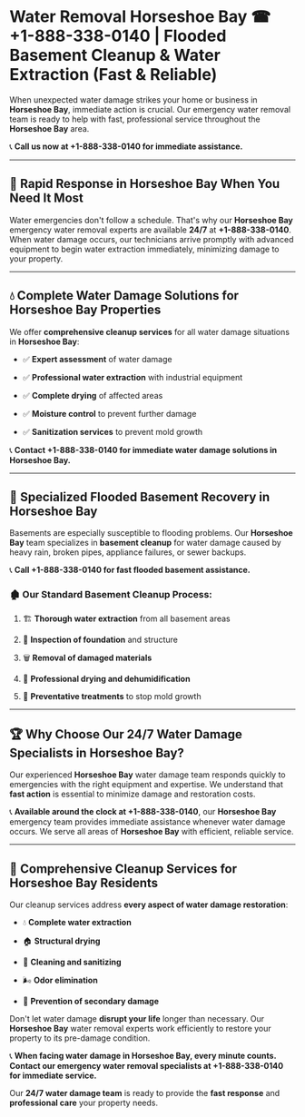 # Water Removal Horseshoe Bay ☎ +1-888-338-0140 | Flooded Basement Cleanup & Water Extraction (Fast & Reliable)

When unexpected water damage strikes your home or business in **Horseshoe Bay**, immediate action is crucial. Our emergency water removal team is ready to help with fast, professional service throughout the **Horseshoe Bay** area. 

📞 **Call us now at +1-888-338-0140 for immediate assistance.**
---
## 🚀 Rapid Response in Horseshoe Bay When You Need It Most
Water emergencies don't follow a schedule. That's why our **Horseshoe Bay** emergency water removal experts are available **24/7** at **+1-888-338-0140**. When water damage occurs, our technicians arrive promptly with advanced equipment to begin water extraction immediately, minimizing damage to your property.
---
## 💧 Complete Water Damage Solutions for Horseshoe Bay Properties
We offer **comprehensive cleanup services** for all water damage situations in **Horseshoe Bay**:
- ✅ **Expert assessment** of water damage  
- ✅ **Professional water extraction** with industrial equipment  
- ✅ **Complete drying** of affected areas  
- ✅ **Moisture control** to prevent further damage  
- ✅ **Sanitization services** to prevent mold growth  
📞 **Contact +1-888-338-0140 for immediate water damage solutions in Horseshoe Bay.**
---
## 🌊 Specialized Flooded Basement Recovery in Horseshoe Bay
Basements are especially susceptible to flooding problems. Our **Horseshoe Bay** team specializes in **basement cleanup** for water damage caused by heavy rain, broken pipes, appliance failures, or sewer backups. 
📞 **Call +1-888-338-0140 for fast flooded basement assistance.**
### 🏚️ Our Standard Basement Cleanup Process:
1. 🏗️ **Thorough water extraction** from all basement areas  
2. 🔎 **Inspection of foundation** and structure  
3. 🗑️ **Removal of damaged materials**  
4. 💨 **Professional drying and dehumidification**  
5. 🚫 **Preventative treatments** to stop mold growth  
---
## 🏆 Why Choose Our 24/7 Water Damage Specialists in Horseshoe Bay?
Our experienced **Horseshoe Bay** water damage team responds quickly to emergencies with the right equipment and expertise. We understand that **fast action** is essential to minimize damage and restoration costs.
📞 **Available around the clock at +1-888-338-0140**, our **Horseshoe Bay** emergency team provides immediate assistance whenever water damage occurs. We serve all areas of **Horseshoe Bay** with efficient, reliable service.
---
## 🧹 Comprehensive Cleanup Services for Horseshoe Bay Residents
Our cleanup services address **every aspect of water damage restoration**:
- 💧 **Complete water extraction**  
- 🏠 **Structural drying**  
- 🧼 **Cleaning and sanitizing**  
- 🌬️ **Odor elimination**  
- 🚫 **Prevention of secondary damage**  
Don't let water damage **disrupt your life** longer than necessary. Our **Horseshoe Bay** water removal experts work efficiently to restore your property to its pre-damage condition.
📞 **When facing water damage in Horseshoe Bay, every minute counts. Contact our emergency water removal specialists at +1-888-338-0140 for immediate service.**
Our **24/7 water damage team** is ready to provide the **fast response** and **professional care** your property needs.
